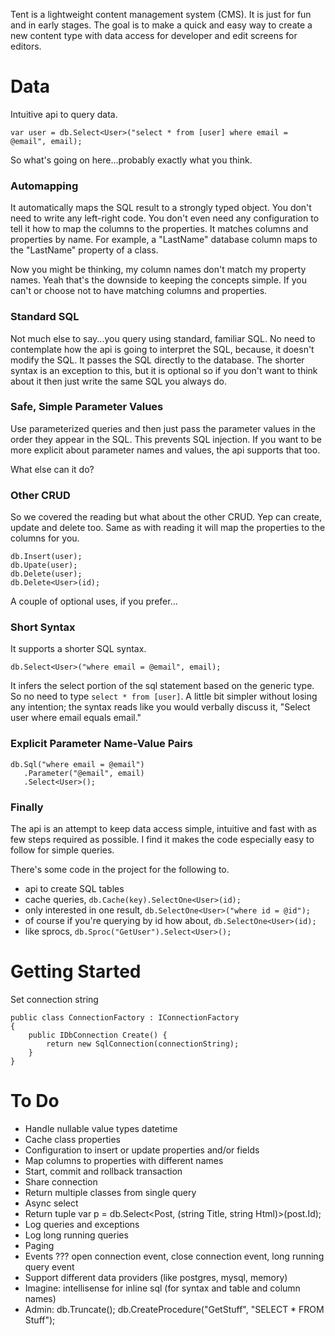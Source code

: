 ﻿Tent is a lightweight content management system (CMS). It is just for fun and in early stages. The goal is to make a quick and easy way to create a new content type with data access for developer and edit screens for editors.

# Data

Intuitive api to query data.

```
var user = db.Select<User>("select * from [user] where email = @email", email);
```

So what's going on here...probably exactly what you think.

### Automapping

It automatically maps the SQL result to a strongly typed object. 
You don't need to write any left-right code.
You don't even need any configuration to tell it how to map the columns to the properties.
It matches columns and properties by name. 
For example, a "LastName" database column maps to the "LastName" property of a class.

Now you might be thinking, my column names don't match my property names.
Yeah that's the downside to keeping the concepts simple. 
If you can't or choose not to have matching columns and properties.

### Standard SQL

Not much else to say...you query using standard, familiar SQL.
No need to contemplate how the api is going to interpret the SQL,
because, it doesn't modify the SQL. It passes the SQL directly to the database.
The shorter syntax is an exception to this, but it is optional so if you don't
want to think about it then just write the same SQL you always do.

### Safe, Simple Parameter Values

Use parameterized queries and then just pass the parameter values in the order they appear in the SQL.
This prevents SQL injection.
If you want to be more explicit about parameter names and values, the api supports that too.

What else can it do?

### Other CRUD

So we covered the reading but what about the other CRUD.
Yep can create, update and delete too.
Same as with reading it will map the properties to the columns for you.

```
db.Insert(user);
db.Upate(user);
db.Delete(user);
db.Delete<User>(id);
```

A couple of optional uses, if you prefer...

### Short Syntax

It supports a shorter SQL syntax.

```
db.Select<User>("where email = @email", email);
```

It infers the select portion of the sql statement based on the generic type.
So no need to type `select * from [user]`.
A little bit simpler without losing any intention; 
the syntax reads like you would verbally discuss it, "Select user where email equals email."

### Explicit Parameter Name-Value Pairs

```
db.Sql("where email = @email")
   .Parameter("@email", email)
   .Select<User>();
```

### Finally

The api is an attempt to keep data access simple, intuitive and fast with as few steps required as possible.
I find it makes the code especially easy to follow for simple queries.

There's some code in the project for the following to.

* api to create SQL tables
* cache queries, `db.Cache(key).SelectOne<User>(id);`
* only interested in one result, `db.SelectOne<User>("where id = @id");`
* of course if you're querying by id how about, `db.SelectOne<User>(id);`
* like sprocs, `db.Sproc("GetUser").Select<User>();`

# Getting Started

Set connection string

```
public class ConnectionFactory : IConnectionFactory
{
	public IDbConnection Create() {
		return new SqlConnection(connectionString);
	}
}
```

# To Do
* Handle nullable value types datetime
* Cache class properties
* Configuration to insert or update properties and/or fields
* Map columns to properties with different names
* Start, commit and rollback transaction
* Share connection
* Return multiple classes from single query
* Async select
* Return tuple var p = db.Select<Post, (string Title, string Html)>(post.Id);
* Log queries and exceptions
* Log long running queries
* Paging
* Events ??? open connection event, close connection event, long running query event
* Support different data providers (like postgres, mysql, memory)
* Imagine: intellisense for inline sql (for syntax and table and column names)
* Admin: db.Truncate<T>(); db.CreateProcedure("GetStuff", "SELECT * FROM Stuff");